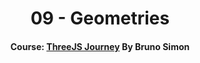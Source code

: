 <div align="center">

# 09 - Geometries

#### Course: [ThreeJS Journey][course] By Bruno Simon

<!-----------------------------------{ Links }---------------------------------->

[course]: https://threejs-journey.com

</div>
